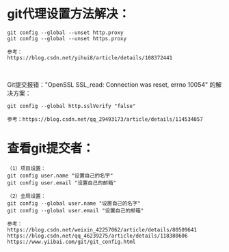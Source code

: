 # git代理设置方法解决：
    git config --global --unset http.proxy
    git config --global --unset https.proxy

    参考：
    https://blog.csdn.net/yihui8/article/details/108372441


<br>

Git提交报错："OpenSSL SSL_read: Connection was reset, errno 10054" 的解决方案：

    git config --global http.sslVerify "false"

    参考：https://blog.csdn.net/qq_29493173/article/details/114534057

# 查看git提交者：
    （1）项目设置：
    git config user.name "设置自己的名字"
    git config user.email "设置自己的邮箱"

    （2）全局设置：
    git config --global user.name "设置自己的名字"
    git config --global user.email "设置自己的邮箱"

    参考：
    https://blog.csdn.net/weixin_42257062/article/details/80509641
    https://blog.csdn.net/qq_46239275/article/details/118380606
    https://www.yiibai.com/git/git_config.html



